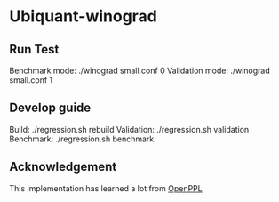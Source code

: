 # Ubiquant-winograd

## Run Test
Benchmark mode: ./winograd small.conf 0
Validation mode: ./winograd small.conf 1


## Develop guide

Build: ./regression.sh rebuild
Validation: ./regression.sh validation
Benchmark: ./regression.sh benchmark

## Acknowledgement
This implementation has learned a lot from [OpenPPL](https://github.com/openppl-public/ppl.nn)